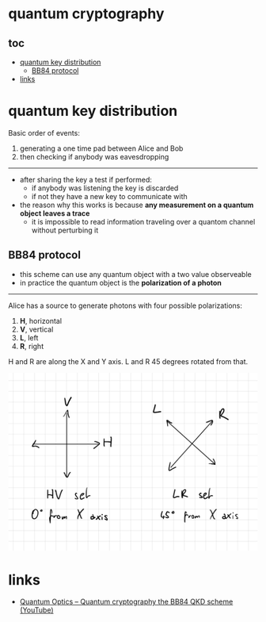 # quantum cryptography

## toc


<!-- vim-markdown-toc GFM -->

* [quantum key distribution](#quantum-key-distribution)
  * [BB84 protocol](#bb84-protocol)
* [links](#links)

<!-- vim-markdown-toc -->

# quantum key distribution

Basic order of events:

1. generating a one time pad between Alice and Bob
2. then checking if anybody was eavesdropping

---

* after sharing the key a test if performed:
  * if anybody was listening the key is discarded
  * if not they have a new key to communicate with
* the reason why this works is because **any measurement on a quantum object leaves a trace**
  * it is impossible to read information traveling over a quantom channel without perturbing it

## BB84 protocol

* this scheme can use any quantum object with a two value observeable
* in practice the quantum object is the **polarization of a photon**

---

Alice has a source to generate photons with four possible polarizations:

1. **H**, horizontal
2. **V**, vertical
3. **L**, left
4. **R**, right

H and R are along the X and Y axis. L and R 45 degrees rotated from that.

<img src="media/polarizations.jpg"></img>

# links

* [Quantum Optics – Quantum cryptography the BB84 QKD scheme (YouTube)](https://www.youtube.com/watch?v=MlsrCzDdAbE)


